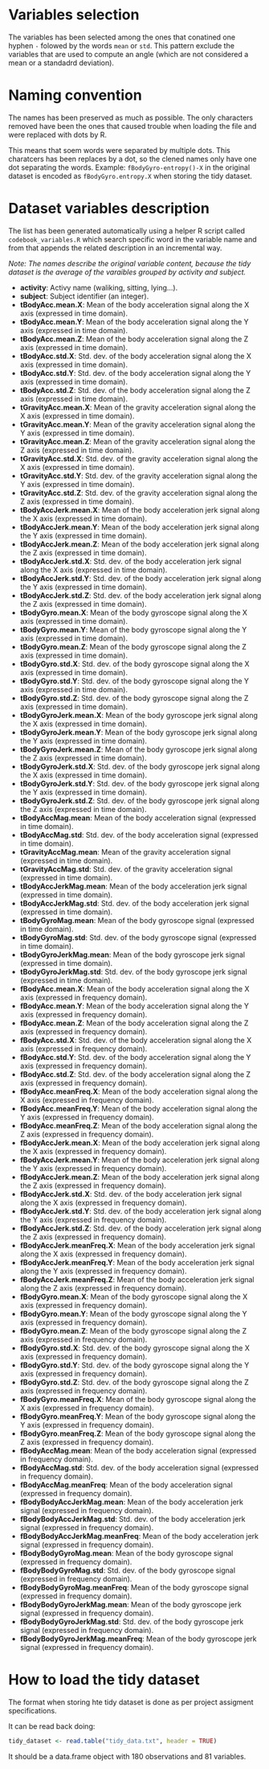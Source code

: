# Variables selection

The variables has been selected among the ones that conatined one hyphen `-` folowed by the words `mean` or `std`. This pattern exclude the variables that are used to compute an angle (which are not considered a mean or a standadrd deviation).

# Naming convention

The names has been preserved as much as possible. The only characters removed have been the ones that caused trouble when loading the file and were replaced with dots by R.

This means that soem words were separated by multiple dots. This charatcers has been replaces by a dot, so the clened names only have one dot separating the words. Example: `fBodyGyro-entropy()-X` in the original dataset is encoded as `fBodyGyro.entropy.X` when storing the tidy dataset.

# Dataset variables description

The list has been generated automatically using a helper R script called `codebook_variables.R` which search specific word in the variable name and from that appends the related description in an incremental way.

*Note: The names describe the original variable content, because the tidy dataset is the average of the varaibles grouped by activity and subject.*

- **activity**: Activy name (waliking, sitting, lying...).
- **subject**: Subject identifier (an integer).
- **tBodyAcc.mean.X**: Mean of the body acceleration signal along the X axis (expressed in time domain).
- **tBodyAcc.mean.Y**: Mean of the body acceleration signal along the Y axis (expressed in time domain).
- **tBodyAcc.mean.Z**: Mean of the body acceleration signal along the Z axis (expressed in time domain).
- **tBodyAcc.std.X**: Std. dev. of the body acceleration signal along the X axis (expressed in time domain).
- **tBodyAcc.std.Y**: Std. dev. of the body acceleration signal along the Y axis (expressed in time domain).
- **tBodyAcc.std.Z**: Std. dev. of the body acceleration signal along the Z axis (expressed in time domain).
- **tGravityAcc.mean.X**: Mean of the gravity acceleration signal along the X axis (expressed in time domain).
- **tGravityAcc.mean.Y**: Mean of the gravity acceleration signal along the Y axis (expressed in time domain).
- **tGravityAcc.mean.Z**: Mean of the gravity acceleration signal along the Z axis (expressed in time domain).
- **tGravityAcc.std.X**: Std. dev. of the gravity acceleration signal along the X axis (expressed in time domain).
- **tGravityAcc.std.Y**: Std. dev. of the gravity acceleration signal along the Y axis (expressed in time domain).
- **tGravityAcc.std.Z**: Std. dev. of the gravity acceleration signal along the Z axis (expressed in time domain).
- **tBodyAccJerk.mean.X**: Mean of the body acceleration jerk signal along the X axis (expressed in time domain).
- **tBodyAccJerk.mean.Y**: Mean of the body acceleration jerk signal along the Y axis (expressed in time domain).
- **tBodyAccJerk.mean.Z**: Mean of the body acceleration jerk signal along the Z axis (expressed in time domain).
- **tBodyAccJerk.std.X**: Std. dev. of the body acceleration jerk signal along the X axis (expressed in time domain).
- **tBodyAccJerk.std.Y**: Std. dev. of the body acceleration jerk signal along the Y axis (expressed in time domain).
- **tBodyAccJerk.std.Z**: Std. dev. of the body acceleration jerk signal along the Z axis (expressed in time domain).
- **tBodyGyro.mean.X**: Mean of the body gyroscope signal along the X axis (expressed in time domain).
- **tBodyGyro.mean.Y**: Mean of the body gyroscope signal along the Y axis (expressed in time domain).
- **tBodyGyro.mean.Z**: Mean of the body gyroscope signal along the Z axis (expressed in time domain).
- **tBodyGyro.std.X**: Std. dev. of the body gyroscope signal along the X axis (expressed in time domain).
- **tBodyGyro.std.Y**: Std. dev. of the body gyroscope signal along the Y axis (expressed in time domain).
- **tBodyGyro.std.Z**: Std. dev. of the body gyroscope signal along the Z axis (expressed in time domain).
- **tBodyGyroJerk.mean.X**: Mean of the body gyroscope jerk signal along the X axis (expressed in time domain).
- **tBodyGyroJerk.mean.Y**: Mean of the body gyroscope jerk signal along the Y axis (expressed in time domain).
- **tBodyGyroJerk.mean.Z**: Mean of the body gyroscope jerk signal along the Z axis (expressed in time domain).
- **tBodyGyroJerk.std.X**: Std. dev. of the body gyroscope jerk signal along the X axis (expressed in time domain).
- **tBodyGyroJerk.std.Y**: Std. dev. of the body gyroscope jerk signal along the Y axis (expressed in time domain).
- **tBodyGyroJerk.std.Z**: Std. dev. of the body gyroscope jerk signal along the Z axis (expressed in time domain).
- **tBodyAccMag.mean**: Mean of the body acceleration signal (expressed in time domain).
- **tBodyAccMag.std**: Std. dev. of the body acceleration signal (expressed in time domain).
- **tGravityAccMag.mean**: Mean of the gravity acceleration signal (expressed in time domain).
- **tGravityAccMag.std**: Std. dev. of the gravity acceleration signal (expressed in time domain).
- **tBodyAccJerkMag.mean**: Mean of the body acceleration jerk signal (expressed in time domain).
- **tBodyAccJerkMag.std**: Std. dev. of the body acceleration jerk signal (expressed in time domain).
- **tBodyGyroMag.mean**: Mean of the body gyroscope signal (expressed in time domain).
- **tBodyGyroMag.std**: Std. dev. of the body gyroscope signal (expressed in time domain).
- **tBodyGyroJerkMag.mean**: Mean of the body gyroscope jerk signal (expressed in time domain).
- **tBodyGyroJerkMag.std**: Std. dev. of the body gyroscope jerk signal (expressed in time domain).
- **fBodyAcc.mean.X**: Mean of the body acceleration signal along the X axis (expressed in frequency domain).
- **fBodyAcc.mean.Y**: Mean of the body acceleration signal along the Y axis (expressed in frequency domain).
- **fBodyAcc.mean.Z**: Mean of the body acceleration signal along the Z axis (expressed in frequency domain).
- **fBodyAcc.std.X**: Std. dev. of the body acceleration signal along the X axis (expressed in frequency domain).
- **fBodyAcc.std.Y**: Std. dev. of the body acceleration signal along the Y axis (expressed in frequency domain).
- **fBodyAcc.std.Z**: Std. dev. of the body acceleration signal along the Z axis (expressed in frequency domain).
- **fBodyAcc.meanFreq.X**: Mean of the body acceleration signal along the X axis (expressed in frequency domain).
- **fBodyAcc.meanFreq.Y**: Mean of the body acceleration signal along the Y axis (expressed in frequency domain).
- **fBodyAcc.meanFreq.Z**: Mean of the body acceleration signal along the Z axis (expressed in frequency domain).
- **fBodyAccJerk.mean.X**: Mean of the body acceleration jerk signal along the X axis (expressed in frequency domain).
- **fBodyAccJerk.mean.Y**: Mean of the body acceleration jerk signal along the Y axis (expressed in frequency domain).
- **fBodyAccJerk.mean.Z**: Mean of the body acceleration jerk signal along the Z axis (expressed in frequency domain).
- **fBodyAccJerk.std.X**: Std. dev. of the body acceleration jerk signal along the X axis (expressed in frequency domain).
- **fBodyAccJerk.std.Y**: Std. dev. of the body acceleration jerk signal along the Y axis (expressed in frequency domain).
- **fBodyAccJerk.std.Z**: Std. dev. of the body acceleration jerk signal along the Z axis (expressed in frequency domain).
- **fBodyAccJerk.meanFreq.X**: Mean of the body acceleration jerk signal along the X axis (expressed in frequency domain).
- **fBodyAccJerk.meanFreq.Y**: Mean of the body acceleration jerk signal along the Y axis (expressed in frequency domain).
- **fBodyAccJerk.meanFreq.Z**: Mean of the body acceleration jerk signal along the Z axis (expressed in frequency domain).
- **fBodyGyro.mean.X**: Mean of the body gyroscope signal along the X axis (expressed in frequency domain).
- **fBodyGyro.mean.Y**: Mean of the body gyroscope signal along the Y axis (expressed in frequency domain).
- **fBodyGyro.mean.Z**: Mean of the body gyroscope signal along the Z axis (expressed in frequency domain).
- **fBodyGyro.std.X**: Std. dev. of the body gyroscope signal along the X axis (expressed in frequency domain).
- **fBodyGyro.std.Y**: Std. dev. of the body gyroscope signal along the Y axis (expressed in frequency domain).
- **fBodyGyro.std.Z**: Std. dev. of the body gyroscope signal along the Z axis (expressed in frequency domain).
- **fBodyGyro.meanFreq.X**: Mean of the body gyroscope signal along the X axis (expressed in frequency domain).
- **fBodyGyro.meanFreq.Y**: Mean of the body gyroscope signal along the Y axis (expressed in frequency domain).
- **fBodyGyro.meanFreq.Z**: Mean of the body gyroscope signal along the Z axis (expressed in frequency domain).
- **fBodyAccMag.mean**: Mean of the body acceleration signal (expressed in frequency domain).
- **fBodyAccMag.std**: Std. dev. of the body acceleration signal (expressed in frequency domain).
- **fBodyAccMag.meanFreq**: Mean of the body acceleration signal (expressed in frequency domain).
- **fBodyBodyAccJerkMag.mean**: Mean of the body acceleration jerk signal (expressed in frequency domain).
- **fBodyBodyAccJerkMag.std**: Std. dev. of the body acceleration jerk signal (expressed in frequency domain).
- **fBodyBodyAccJerkMag.meanFreq**: Mean of the body acceleration jerk signal (expressed in frequency domain).
- **fBodyBodyGyroMag.mean**: Mean of the body gyroscope signal (expressed in frequency domain).
- **fBodyBodyGyroMag.std**: Std. dev. of the body gyroscope signal (expressed in frequency domain).
- **fBodyBodyGyroMag.meanFreq**: Mean of the body gyroscope signal (expressed in frequency domain).
- **fBodyBodyGyroJerkMag.mean**: Mean of the body gyroscope jerk signal (expressed in frequency domain).
- **fBodyBodyGyroJerkMag.std**: Std. dev. of the body gyroscope jerk signal (expressed in frequency domain).
- **fBodyBodyGyroJerkMag.meanFreq**: Mean of the body gyroscope jerk signal (expressed in frequency domain).

# How to load the tidy dataset

The format when storing hte tidy dataset is done as per project assigment specifications.

It can be read back doing:

```R
tidy_dataset <- read.table("tidy_data.txt", header = TRUE)
```

It should be a data.frame object with 180 observations and 81 variables.

